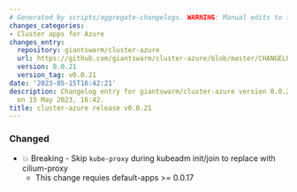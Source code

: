```yaml
---
# Generated by scripts/aggregate-changelogs. WARNING: Manual edits to this files will be overwritten.
changes_categories:
- Cluster apps for Azure
changes_entry:
  repository: giantswarm/cluster-azure
  url: https://github.com/giantswarm/cluster-azure/blob/master/CHANGELOG.md#0021---2023-05-15
  version: 0.0.21
  version_tag: v0.0.21
date: '2023-05-15T16:42:21'
description: Changelog entry for giantswarm/cluster-azure version 0.0.21, published
  on 15 May 2023, 16:42.
title: cluster-azure release v0.0.21
---
```


### Changed
- :boom: Breaking - Skip `kube-proxy` during kubeadm init/join to replace with cilium-proxy
  - This change requies default-apps >= 0.0.17
